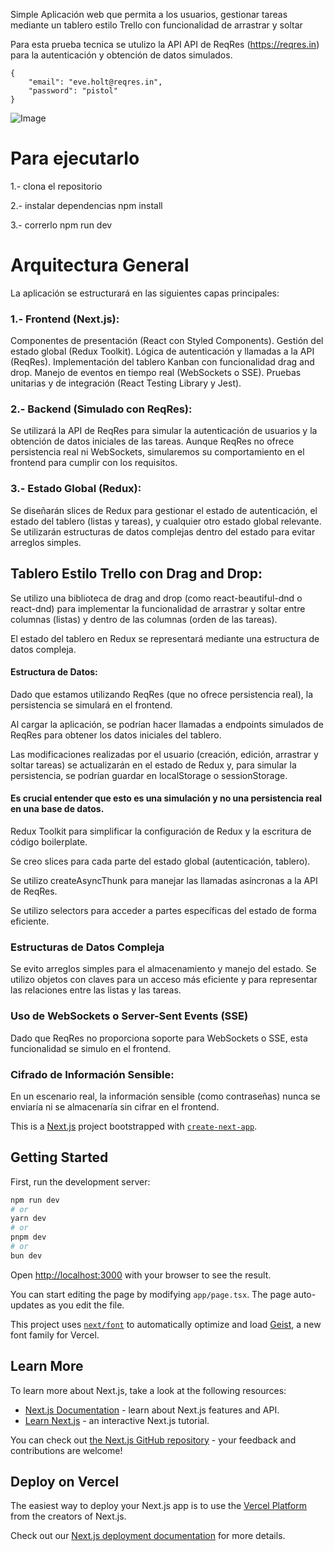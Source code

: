 Simple Aplicación web que permita a los usuarios, gestionar tareas mediante un tablero estilo Trello con funcionalidad de arrastrar y soltar

Para esta prueba tecnica se utulizo la API API de ReqRes (https://reqres.in) para la autenticación y obtención de datos simulados.

```
{
    "email": "eve.holt@reqres.in",
    "password": "pistol"
}
```
![Image](https://github.com/user-attachments/assets/d4d16513-36e4-4433-b912-fe4a3d594616)

# Para ejecutarlo

1.- clona el repositorio

2.- instalar dependencias npm install

3.- correrlo npm run dev

# Arquitectura General

La aplicación se estructurará en las siguientes capas principales:

### 1.- Frontend (Next.js):

Componentes de presentación (React con Styled Components).
Gestión del estado global (Redux Toolkit).
Lógica de autenticación y llamadas a la API (ReqRes).
Implementación del tablero Kanban con funcionalidad drag and drop.
Manejo de eventos en tiempo real (WebSockets o SSE).
Pruebas unitarias y de integración (React Testing Library y Jest).

### 2.- Backend (Simulado con ReqRes):

Se utilizará la API de ReqRes para simular la autenticación de usuarios y la obtención de datos iniciales de las tareas. Aunque ReqRes no ofrece persistencia real ni WebSockets, simularemos su comportamiento en el frontend para cumplir con los requisitos.

### 3.- Estado Global (Redux):

Se diseñarán slices de Redux para gestionar el estado de autenticación, el estado del tablero (listas y tareas), y cualquier otro estado global relevante. Se utilizarán estructuras de datos complejas dentro del estado para evitar arreglos simples.

## Tablero Estilo Trello con Drag and Drop:

Se utilizo una biblioteca de drag and drop (como react-beautiful-dnd o react-dnd) para implementar la funcionalidad de arrastrar y soltar entre columnas (listas) y dentro de las columnas (orden de las tareas).

El estado del tablero en Redux se representará mediante una estructura de datos compleja.

#### Estructura de Datos:

Dado que estamos utilizando ReqRes (que no ofrece persistencia real), la persistencia se simulará en el frontend.

Al cargar la aplicación, se podrían hacer llamadas a endpoints simulados de ReqRes para obtener los datos iniciales del tablero.

Las modificaciones realizadas por el usuario (creación, edición, arrastrar y soltar tareas) se actualizarán en el estado de Redux y, para simular la persistencia, se podrían guardar en localStorage o sessionStorage.

#### Es crucial entender que esto es una simulación y no una persistencia real en una base de datos.

Redux Toolkit para simplificar la configuración de Redux y la escritura de código boilerplate.

Se creo slices para cada parte del estado global (autenticación, tablero).

Se utilizo createAsyncThunk para manejar las llamadas asíncronas a la API de ReqRes.

Se utilizo selectors para acceder a partes específicas del estado de forma eficiente.

### Estructuras de Datos Compleja

Se evito arreglos simples para el almacenamiento y manejo del estado. Se utilizo objetos con claves para un acceso más eficiente y para representar las relaciones entre las listas y las tareas.

### Uso de WebSockets o Server-Sent Events (SSE)

Dado que ReqRes no proporciona soporte para WebSockets o SSE, esta funcionalidad se simulo en el frontend.


### Cifrado de Información Sensible:

En un escenario real, la información sensible (como contraseñas) nunca se enviaría ni se almacenaría sin cifrar en el frontend.

This is a [Next.js](https://nextjs.org) project bootstrapped with [`create-next-app`](https://nextjs.org/docs/app/api-reference/cli/create-next-app).

## Getting Started

First, run the development server:

```bash
npm run dev
# or
yarn dev
# or
pnpm dev
# or
bun dev
```

Open [http://localhost:3000](http://localhost:3000) with your browser to see the result.

You can start editing the page by modifying `app/page.tsx`. The page auto-updates as you edit the file.

This project uses [`next/font`](https://nextjs.org/docs/app/building-your-application/optimizing/fonts) to automatically optimize and load [Geist](https://vercel.com/font), a new font family for Vercel.

## Learn More

To learn more about Next.js, take a look at the following resources:

- [Next.js Documentation](https://nextjs.org/docs) - learn about Next.js features and API.
- [Learn Next.js](https://nextjs.org/learn) - an interactive Next.js tutorial.

You can check out [the Next.js GitHub repository](https://github.com/vercel/next.js) - your feedback and contributions are welcome!

## Deploy on Vercel

The easiest way to deploy your Next.js app is to use the [Vercel Platform](https://vercel.com/new?utm_medium=default-template&filter=next.js&utm_source=create-next-app&utm_campaign=create-next-app-readme) from the creators of Next.js.

Check out our [Next.js deployment documentation](https://nextjs.org/docs/app/building-your-application/deploying) for more details.
